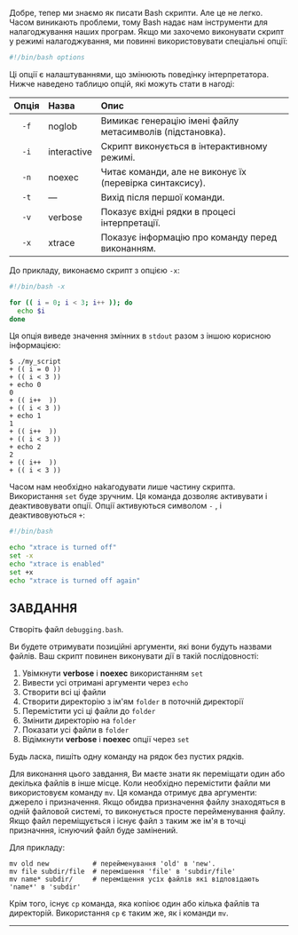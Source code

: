 Добре, тепер ми знаємо як писати Bash скрипти. Але це не легко. Часом виникають проблеми, тому Bash надає нам інструменти для налагоджування наших програм.
Якщо ми захочемо виконувати скрипт у режимі налагоджування, ми повинні використовувати спеціальні опції:

```bash
#!/bin/bash options
```

Ці опції є налаштуваннями, що змінюють поведінку інтерпретатора. Нижче наведено таблицю опцій, які можуть стати в нагоді:

| Опція | Назва       | Опис                                                   |
| :---: | :---------- | :----------------------------------------------------- |
| `-f`  | noglob      | Вимикає генерацію імені файлу метасимволів (підстановка).|
| `-i`  | interactive | Скрипт виконується в інтерактивному режимі.            |
| `-n`  | noexec      | Читає команди, але не виконує їх (перевірка синтаксису).|
| `-t`  | —           | Вихід після першої команди.                            |
| `-v`  | verbose     | Показує вхідні рядки в процесі інтерпретації.          |
| `-x`  | xtrace      | Показує інформацію про команду перед виконанням.       |

До прикладу, виконаємо скрипт з опцією `-x`:

```bash
#!/bin/bash -x

for (( i = 0; i < 3; i++ )); do
  echo $i
done
```

Ця опція виведе значення змінних в `stdout` разом з іншою корисною інформацією:

```
$ ./my_script
+ (( i = 0 ))
+ (( i < 3 ))
+ echo 0
0
+ (( i++  ))
+ (( i < 3 ))
+ echo 1
1
+ (( i++  ))
+ (( i < 3 ))
+ echo 2
2
+ (( i++  ))
+ (( i < 3 ))
```

Часом нам необхідно наkагодувати лише частину скрипта. Використання `set` буде зручним. Ця команда дозволяє активувати і деактивовувати опції. Опції активуються символом `-` , і деактивовуються `+`:

```bash
#!/bin/bash

echo "xtrace is turned off"
set -x
echo "xtrace is enabled"
set +x
echo "xtrace is turned off again"
```

## ЗАВДАННЯ

Створіть файл `debugging.bash`.

Ви будете отримувати позиційні аргументи, які вони будуть назвами файлів. Ваш скрипт повинен виконувати дії в такій послідовності:

1. Увімкнути **verbose** і **noexec** використанням `set`
2. Вивести усі отримані аргументи через `echo`
3. Створити всі ці файли
4. Створити директорію з ім'ям `folder` в поточній директорії
5. Перемістити усі ці файли до `folder`
6. Змінити директорію на `folder`
7. Показати усі файли в `folder`
8. Відімкнути **verbose** і **noexec** опції через `set`

Будь ласка, пишіть одну команду на рядок без пустих рядків.

Для виконання цього завдання, Ви маєте знати як переміщати один або декілька файлів в інше місце. Коли необхідно перемістити файли ми використовуєм команду `mv`. Ця команда отримує два аргументи: джерело і призначення. Якщо обидва призначення файлу знаходяться в одній файловой системі, то виконується просте перейменування файлу. Якщо файл переміщується і існує файл з таким же ім'я в точці призначння, існуючий файл буде замінений.

Для прикладу:

    mv old new           # перейменування 'old' в 'new'.
    mv file subdir/file  # перемішення 'file' в 'subdir/file'
    mv name* subdir/     # переміщення усіх файлів які відповідають 'name*' в 'subdir'

Крім того, існує `cp` команда, яка копіює один або кілька файлів та директорій. Використання `cp` є таким же, як і команди `mv`.

---
